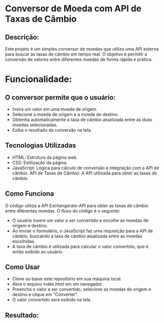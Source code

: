 # Conversor de Moeda com API de Taxas de Câmbio

## Descrição:

Este projeto é um simples conversor de moedas que utiliza uma API externa para buscar as taxas de câmbio em tempo real. O objetivo é permitir a conversão de valores entre diferentes moedas de forma rápida e prática.

# Funcionalidade:

## O conversor permite que o usuário:

* Insira um valor em uma moeda de origem.
* Selecione a moeda de origem e a moeda de destino.
* Obtenha automaticamente a taxa de câmbio atualizada entre as duas moedas selecionadas.
* Exiba o resultado da conversão na tela.

## Tecnologias Utilizadas
* HTML: Estrutura da página web.
* CSS: Estilização da página.
* JavaScript: Lógica para cálculo de conversão e integração com a API de câmbio.
API de Taxas de Câmbio: A API utilizada para obter as taxas de câmbio.

## Como Funciona
O código utiliza a API Exchangerate-API para obter as taxas de câmbio entre diferentes moedas. O fluxo do código é o seguinte:

* O usuário insere um valor a ser convertido e escolhe as moedas de origem e destino.
* Ao enviar o formulário, o JavaScript faz uma requisição para a API de câmbio, buscando a taxa de câmbio atualizada entre as moedas escolhidas.
* A taxa de câmbio é utilizada para calcular o valor convertido, que é então exibido ao usuário.

## Como Usar
* Clone ou baixe este repositório em sua máquina local.
* Abra o arquivo index.html em um navegador.
* Preencha o valor a ser convertido, selecione as moedas de origem e destino e clique em "Converter".
* O valor convertido será exibido na tela.

## Resultado:
